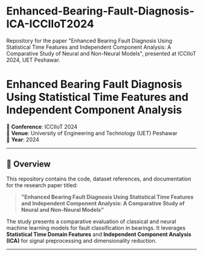 # Enhanced-Bearing-Fault-Diagnosis-ICA-ICCIIoT2024
Repository for the paper "Enhanced Bearing Fault Diagnosis Using Statistical Time Features and Independent Component Analysis: A Comparative Study of Neural and Non-Neural Models", presented at ICCIIoT 2024, UET Peshawar. 


# Enhanced Bearing Fault Diagnosis Using Statistical Time Features and Independent Component Analysis

📍 **Conference**: ICCIIoT 2024  
🏫 **Venue**: University of Engineering and Technology (UET) Peshawar  
📅 **Year**: 2024  

---

## 📌 Overview

This repository contains the code, dataset references, and documentation for the research paper titled:

> **"Enhanced Bearing Fault Diagnosis Using Statistical Time Features and Independent Component Analysis: A Comparative Study of Neural and Non-Neural Models"**

The study presents a comparative evaluation of classical and neural machine learning models for fault classification in bearings. It leverages **Statistical Time Domain Features** and **Independent Component Analysis (ICA)** for signal preprocessing and dimensionality reduction.

---
